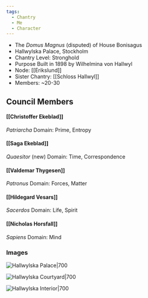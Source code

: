 ```yaml
---
tags:
  - Chantry
  - Me
  - Character
---
```

- The _Domus Magnus_ (disputed) of House Bonisagus
- Hallwylska Palace, Stockholm
- Chantry Level: Stronghold
- Purpose Built in 1898 by Wilhelmina von Hallwyl
- Node: [[Erikslund]]
- Sister Chantry: [[Schloss Hallwyl]]
- Members: ~20-30

## Council Members

#### [[Christoffer Ekeblad]]
*Patriarcha*
Domain: Prime, Entropy
#### [[Saga Ekeblad]]
*Quaesitor* (new)
Domain: Time, Correspondence
#### [[Valdemar Thygesen]]
*Patronus*
Domain: Forces, Matter
#### [[Hildegard Vesars]]
*Sacerdos*
Domain: Life, Spirit
#### [[Nicholas Horsfall]]
*Sapiens*
Domain: Mind

### Images

![Hallwylska Palace|700](https://www.city-guide-stockholm.com/_bibli/annonces/409/hd/hallwylska-museet-2.jpg)

![Hallwylska Courtyard|700](https://shm.se/wp-content/uploads/2017/10/hallwyl_vinjett.jpg)

![Hallwylska Interior|700](https://hallwylskamuseet.se/wp-content/uploads/2022/03/bc537b4a958a9bab_org.jpg)

